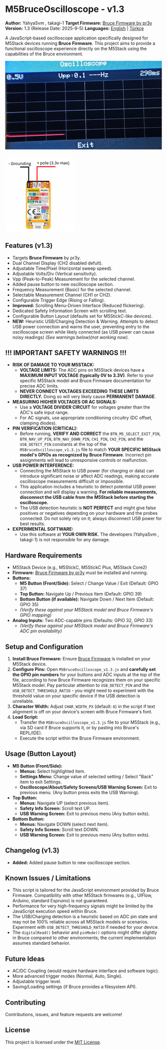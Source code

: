 # M5BruceOscilloscope - v1.3

**Author:** YahyaSvm , takagi-1
**Target Firmware:** [Bruce Firmware by pr3y](https://github.com/pr3y/Bruce)
**Version:** 1.3 (Release Date: 2025-9-5)
**Languages:** [English](./README.md) | [Türkçe](./README_tr.md)

A JavaScript-based oscilloscope application specifically designed for M5Stack devices running **Bruce Firmware**. This project aims to provide a functional oscilloscope experience directly on the M5Stack using the capabilities of the Bruce environment.


![M5BruceOscilloscope Screenshot](./assets/screenshot_scope.png)

![How to use Screenshot](./assets/M5stack.png)


## Features (v1.3)

*   Targets **Bruce Firmware** by pr3y.
*   Dual Channel Display (CH2 disabled defult).
*   Adjustable Time/Pixel (Horizontal sweep speed).
*   Adjustable Volts/Div (Vertical sensitivity).
*   Vpp (Peak-to-Peak) Measurement for the selected channel.
*   Added pause button to new oscilloscope section.
*   Frequency Measurement (Basic) for the selected channel.
*   Selectable Measurement Channel (CH1 or CH2).
*   Configurable Trigger Edge (Rising or Falling).
*   **Improved:** Scrolling Menu-Driven Interface (Reduced flickering).
*   Dedicated Safety Information Screen with scrolling text.
*   Configurable Button Layout (defaults set for M5StickC-like devices).
*   **NEW:** Heuristic USB/Charging Detection & Warning. Attempts to detect USB power connection and warns the user, preventing entry to the oscilloscope screen while likely connected (as USB power can cause noisy readings) *(See warnings below)(not working now).*

## !!! IMPORTANT SAFETY WARNINGS !!!

*   **RISK OF DAMAGE TO YOUR M5STACK:**
    *   **VOLTAGE LIMITS:** The ADC pins on M5Stack devices have a **MAXIMUM INPUT VOLTAGE (typically 0V to 3.3V)**. Refer to your specific M5Stack model and Bruce Firmware documentation for precise ADC limits.
    *   **NEVER CONNECT VOLTAGES EXCEEDING THESE LIMITS DIRECTLY.** Doing so will very likely cause **PERMANENT DAMAGE**.
*   **MEASURING HIGHER VOLTAGES OR AC SIGNALS:**
    *   Use a **VOLTAGE DIVIDER CIRCUIT** for voltages greater than the ADC's safe input range.
    *   For AC signals, use appropriate conditioning circuitry (DC offset, clamping diodes).
*   **PIN VERIFICATION (CRITICAL):**
    *   Before running, **VERIFY AND CORRECT** the `BTN_M5_SELECT_EXIT_PIN`, `BTN_NAV_UP_PIN`, `BTN_NAV_DOWN_PIN`, `CH1_PIN`, `CH2_PIN`, and the `USB_DETECT_PIN` constants at the top of the `M5BruceOscilloscope_v1.3.js` file to match **YOUR SPECIFIC M5Stack model's GPIOs as recognized by Bruce Firmware**. Incorrect pin assignments will lead to unresponsive controls or malfunction.
*   **USB POWER INTERFERENCE:**
    *   Connecting the M5Stack to USB power (for charging or data) can introduce significant noise or affect ADC readings, making accurate oscilloscope measurements difficult or impossible.
    *   This application includes a heuristic to detect potential USB power connection and will display a warning. **For reliable measurements, disconnect the USB cable from the M5Stack before starting the oscilloscope.**
    *   The USB detection heuristic is **NOT PERFECT** and might give false positives or negatives depending on your hardware and the probes connected. Do not solely rely on it; always disconnect USB power for best results.
*   **EXPERIMENTAL SOFTWARE:**
    *   Use this software at **YOUR OWN RISK**. The developers (YahyaSvm , takagi-1) is not responsible for any damage.

## Hardware Requirements

*   M5Stack Device (e.g., M5StickC, M5StickC Plus, M5Stack Core2)
*   **Firmware:** [Bruce Firmware by pr3y](https://github.com/pr3y/Bruce) must be installed and running.
*   **Buttons:**
    *   **M5 Button (Front/Side):** Select / Change Value / Exit (Default: GPIO 37)
    *   **Top Button:** Navigate Up / Previous Item (Default: GPIO 39)
    *   **Bottom Button (if available):** Navigate Down / Next Item (Default: GPIO 35)
    *   *(Verify these against your M5Stack model and Bruce Firmware's GPIO mapping)*
*   **Analog Inputs:** Two ADC-capable pins (Defaults: GPIO 32, GPIO 33)
    *   *(Verify these against your M5Stack model and Bruce Firmware's ADC pin availability)*

## Setup and Configuration

1.  **Install Bruce Firmware:** Ensure [Bruce Firmware](https://github.com/pr3y/Bruce) is installed on your M5Stack device.
2.  **Configure Pins:** Open `M5BruceOscilloscope_v1.3.js` and **carefully set the GPIO pin numbers** for your buttons and ADC inputs at the top of the file, according to how Bruce Firmware recognizes them on your specific M5Stack model. Pay particular attention to `USB_DETECT_PIN` and the `USB_DETECT_THRESHOLD_RATIO` - you might need to experiment with the threshold value on your specific device if the USB detection is unreliable.
3.  **Character Width:** Adjust `CHAR_WIDTH_PX` (default: `6`) in the script if text alignment is off on your device's screen with Bruce Firmware's font.
4.  **Load Script:**
    *   Transfer the `M5BruceOscilloscope_v1.3.js` file to your M5Stack (e.g., via SD card if Bruce supports it, or by pasting into Bruce's REPL/IDE).
    *   Execute the script within the Bruce Firmware environment.

## Usage (Button Layout)

*   **M5 Button (Front/Side):**
    *   **Menus:** Select highlighted item.
    *   **Settings Menu:** Change value of selected setting / Select "Back" item to exit Settings.
    *   **Oscilloscope/About/Safety Screens/USB Warning Screen:** Exit to previous menu. (Any button press exits the USB Warning).
*   **Top Button:**
    *   **Menus:** Navigate UP (select previous item).
    *   **Safety Info Screen:** Scroll text UP.
    *   **USB Warning Screen:** Exit to previous menu (Any button exits).
*   **Bottom Button:**
    *   **Menus:** Navigate DOWN (select next item).
    *   **Safety Info Screen:** Scroll text DOWN.
    *   **USB Warning Screen:** Exit to previous menu (Any button exits).

## Changelog (v1.3)

*   **Added:** Added pause button to new oscilloscope section.

## Known Issues / Limitations

*   This script is tailored for the JavaScript environment provided by Bruce Firmware. Compatibility with other M5Stack firmwares (e.g., UIFlow, Arduino, standard Espruino) is not guaranteed.
*   Performance for very high-frequency signals might be limited by the JavaScript execution speed within Bruce.
*   The USB/Charging detection is a heuristic based on ADC pin state and may not be 100% reliable across all M5Stack models or scenarios. Experiment with `USB_DETECT_THRESHOLD_RATIO` if needed for your device.
*   The `digitalRead()` behavior and `pinMode()` options might differ slightly in Bruce compared to other environments; the current implementation assumes standard behavior.

## Future Ideas

*   AC/DC Coupling (would require hardware interface and software logic).
*   More advanced trigger modes (Normal, Auto, Single).
*   Adjustable trigger level.
*   Saving/Loading settings (if Bruce provides a filesystem API).

## Contributing

Contributions, issues, and feature requests are welcome!

## License

This project is licensed under the [MIT License](./LICENSE).
